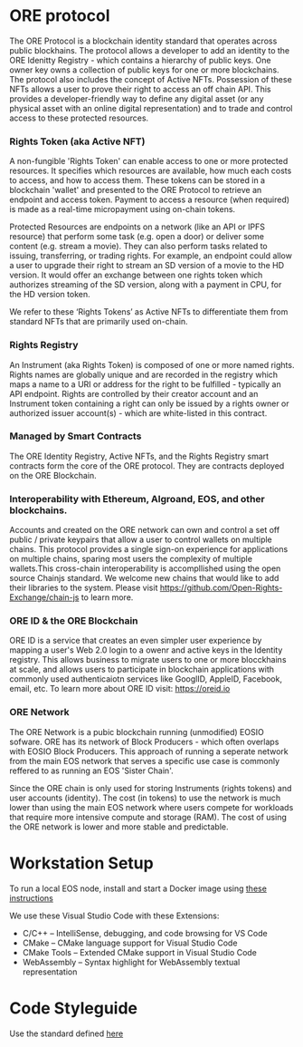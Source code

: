 
# ORE protocol

The ORE Protocol is a blockchain identity standard that operates across public blockhains. The protocol allows a developer to add an identity to the ORE Idenitty Registry - which contains a hierarchy of public keys. One owner key owns a collection of public keys for one or more blockchains. The protocol also includes the concept of Active NFTs. Possession of these NFTs allows a user to prove their right to access an off chain API. This provides a developer-friendly way to define any digital asset (or any physical asset with an online digital representation) and to trade and control access to these protected resources.

### Rights Token (aka Active NFT)
A non-fungible 'Rights Token' can enable access to one or more protected resources. It specifies which resources are available, how much each costs to access, and how to access them. These tokens can be stored in a blockchain 'wallet' and presented to the ORE Protocol to retrieve an endpoint and access token. Payment to access a resource (when required) is made as a real-time micropayment using on-chain tokens.

Protected Resources are endpoints on a network (like an API or IPFS resource) that perform some task (e.g. open a door) or deliver some content (e.g. stream a movie). They can also perform tasks related to issuing, transferring, or trading rights. For example, an endpoint could allow a user to upgrade their right to stream an SD version of a movie to the HD version. It would offer an exchange between one rights token which authorizes streaming of the SD version, along with a payment in CPU, for the HD version token.

We refer to these ‘Rights Tokens’ as Active NFTs to differentiate them from standard NFTs that are primarily used on-chain.

### Rights Registry
An Instrument (aka Rights Token) is composed of one or more named rights. Rights names are globally unique and are recorded in the registry which maps a name to a URI or address for the right to be fulfilled - typically an API endpoint. Rights are controlled by their creator account and an Instrument token containing a right can only be issued by a rights owner or authorized issuer account(s) - which are white-listed in this contract.

### Managed by Smart Contracts

The ORE Identity Registry, Active NFTs, and the  Rights Registry smart contracts form the core of the ORE protocol. They are contracts deployed on the ORE Blockchain. 

### Interoperability with Ethereum, Algroand, EOS, and other blockchains. 

Accounts and created on the ORE network can own and control a set off public / private keypairs that allow a user to control wallets on multiple chains. This protocol provides a single sign-on experience for applications on multiple chains, sparing most users the complexity of multiple wallets.This cross-chain interoperability is accompllished using the open source Chainjs standard. We welcome new chains that would like to add their libraries to the system. Please visit https://github.com/Open-Rights-Exchange/chain-js to learn more.

### ORE ID & the ORE Blockchain
ORE ID is a service that creates an even simpler user experience by mapping a user's Web 2.0 login to a owenr and active keys in the Identity registry. This allows business to migrate users to one or more blocckhains at scale, and allows users to participate in blockchain applications with commonly used authenticaiotn services like GooglID, AppleID, Facebook, email, etc. To learn more about ORE ID visit: https://oreid.io

### ORE Network

The ORE Network is a pubic blockchain running (unmodified) EOSIO sofware. ORE has its network of Block Producers - which often overlaps with EOSIO Block Producers. This approach of running a seperate network from the main EOS network that serves a specific use case is commonly reffered to as running an EOS 'Sister Chain'.

Since the ORE chain is only used for storing Instruments (rights tokens) and user accounts (identity). The cost (in tokens) to use the network is much lower than using the main EOS network where users compete for workloads that require more intensive compute and storage (RAM). The cost of using the ORE network is lower and more stable and predictable.

# Workstation Setup

To run a local EOS node, install and start a Docker image using [these instructions](https://developers.eos.io/eosio-home/docs/getting-the-software)

We use these Visual Studio Code with these Extensions:
- C/C++ – IntelliSense, debugging, and code browsing for VS Code
- CMake – CMake language support for Visual Studio Code
- CMake Tools – Extended CMake support in Visual Studio Code
- WebAssembly – Syntax highlight for WebAssembly textual representation

# Code Styleguide

Use the standard defined [here](https://developers.eos.io/eosio-home/docs/coding-standards)
